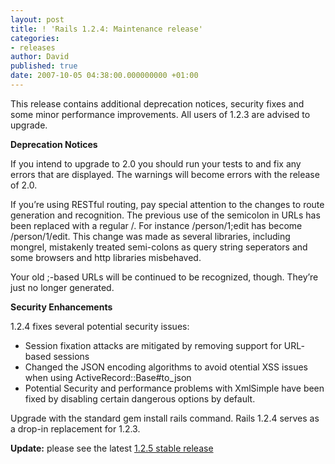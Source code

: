 ```yaml
---
layout: post
title: ! 'Rails 1.2.4: Maintenance release'
categories:
- releases
author: David
published: true
date: 2007-10-05 04:38:00.000000000 +01:00
---
```

<p>This release contains additional deprecation notices, security fixes and some minor performance improvements.  All users of 1.2.3 are advised to upgrade.</p>
<p><strong>Deprecation Notices</strong></p>
<p>If you intend to upgrade to 2.0 you should run your tests to and fix any errors that are displayed.  The warnings will become errors with the release of 2.0.</p>
<p>If you&#8217;re using RESTful routing, pay special attention to the changes to route generation and recognition.  The previous use of the semicolon in URLs has been replaced with a regular /.  For instance /person/1;edit has become /person/1/edit.  This change was made as several libraries, including mongrel, mistakenly treated semi-colons as query string seperators and some browsers and http libraries misbehaved.</p>
<p>Your old ;-based URLs will be continued to be recognized, though. They&#8217;re just no longer generated.</p>
<p><strong>Security Enhancements</strong></p>
<p>1.2.4 fixes several potential security issues:</p>
<ul>
	<li>Session fixation attacks are mitigated by removing support for <span class="caps">URL</span>-based sessions</li>
	<li>Changed the <span class="caps">JSON</span> encoding algorithms to avoid otential <span class="caps">XSS</span> issues when using ActiveRecord::Base#to_json</li>
	<li>Potential Security and performance problems with XmlSimple have been fixed by disabling certain dangerous options by default.</li>
</ul>
<p>Upgrade with the standard gem install rails command. Rails 1.2.4 serves as a drop-in replacement for 1.2.3.</p>
<p><strong>Update:</strong> please see the latest <a href="http://weblog.rubyonrails.org/2007/10/12/rails-1-2-5-maintenance-release">1.2.5 stable release</a></p>